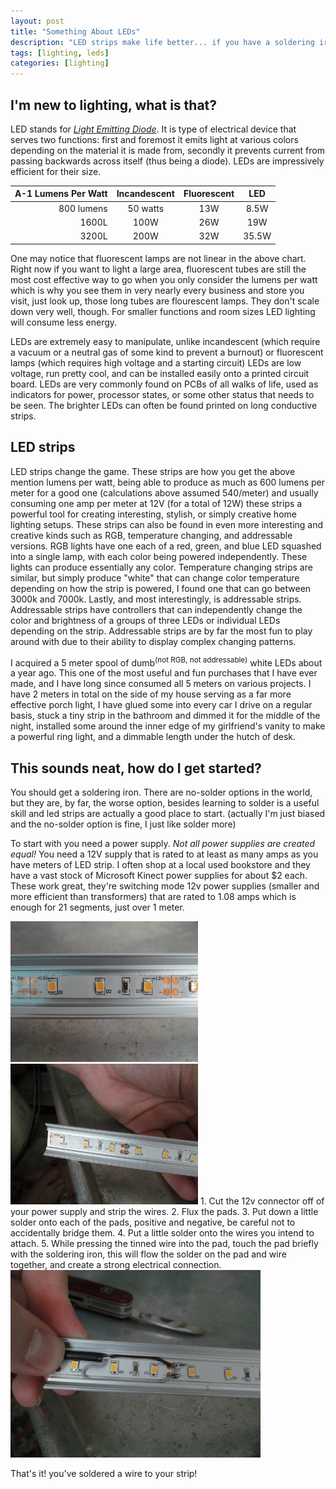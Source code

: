 ```yaml
---
layout: post
title: "Something About LEDs"
description: "LED strips make life better... if you have a soldering iron."
tags: [lighting, leds]
categories: [lighting]
---
```


## I'm new to lighting, what is that?

LED stands for [*Light Emitting Diode*](https://en.wikipedia.org/wiki/Light-emitting_diode). It is type of electrical device that serves two functions: first and foremost it emits light at various colors depending on the material it is made from, secondly it prevents current from passing backwards across itself (thus being a diode). LEDs are impressively efficient for their size.

| A-1 Lumens Per Watt | Incandescent | Fluorescent | LED   |
|--------------------:|:------------:|:-----------:|:-----:|
| 800 lumens          | 50 watts     | 13W         | 8.5W  |
| 1600L               | 100W         | 26W         | 19W   |
| 3200L               | 200W         | 32W         | 35.5W |

One may notice that fluorescent lamps are not linear in the above chart. Right now if you want to light a large area, fluorescent tubes are still the most cost effective way to go when you only consider the lumens per watt which is why you see them in very nearly every business and store you visit, just look up, those long tubes are flourescent lamps. They don't scale down very well, though. For smaller functions and room sizes LED lighting will consume less energy.

LEDs are extremely easy to manipulate, unlike incandescent (which require a vacuum or a neutral gas of some kind to prevent a burnout) or fluorescent lamps (which requires high voltage and a starting circuit) LEDs are low voltage, run pretty cool, and can be installed easily onto a printed circuit board. LEDs are very commonly found on PCBs of all walks of life, used as indicators for power, processor states, or some other status that needs to be seen. The brighter LEDs can often be found printed on long conductive strips.

## LED strips

LED strips change the game. These strips are how you get the above mention lumens per watt, being able to produce as much as 600 lumens per meter for a good one (calculations above assumed 540/meter) and usually consuming one amp per meter at 12V (for a total of 12W) these strips a powerful tool for creating interesting, stylish, or simply creative home lighting setups. These strips can also be found in even more interesting and creative kinds such as RGB, temperature changing, and addressable versions. RGB lights have one each of a red, green, and blue LED squashed into a single lamp, with each color being powered independently. These lights can produce essentially any color. Temperature changing strips are similar, but simply produce "white" that can change color temperature depending on how the strip is powered, I found one that can go between 3000k and 7000k. Lastly, and most interestingly, is addressable strips. Addressable strips have controllers that can independently change the color and brightness of a groups of three LEDs or individual LEDs depending on the strip. Addressable strips are by far the most fun to play around with due to their ability to display complex changing patterns.

I acquired a 5 meter spool of dumb<sup>(not RGB, not addressable)</sup> white LEDs about a year ago. This one of the most useful and fun purchases that I have ever made, and I have long since consumed all 5 meters on various projects. I have 2 meters in total on the side of my house serving as a far more effective porch light, I have glued some into every car I drive on a regular basis, stuck a tiny strip in the bathroom and dimmed it for the middle of the night, installed some around the inner edge of my girlfriend's vanity to make a powerful ring light, and a dimmable length under the hutch of desk.

## This sounds neat, how do I get started?

You should get a soldering iron. There are no-solder options in the world, but they are, by far, the worse option, besides learning to solder is a useful skill and led strips are actually a good place to start. (actually I'm just biased and the no-solder option is fine, I just like solder more)

To start with you need a power supply. *Not all power supplies are created equal!* You need a 12V supply that is rated to at least as many amps as you have meters of LED strip. I often shop at a local used bookstore and they have a vast stock of Microsoft Kinect power supplies for about $2 each. These work great, they're switching mode 12v power supplies (smaller and more efficient than transformers) that are rated to 1.08 amps which is enough for 21 segments, just over 1 meter.

<img src="images/leds/led-strip-closeup.jpg" width="300">
<img src="images/leds/tinned-strip.JPG" width="300">
1. Cut the 12v connector off of your power supply and strip the wires.
2. Flux the pads.
3. Put down a little solder onto each of the pads, positive and negative, be careful not to accidentally bridge them.
4. Put a little solder onto the wires you intend to attach.
5. While pressing the tinned wire into the pad, touch the pad briefly with the soldering iron, this will flow the solder on the pad and wire together, and create a strong electrical connection.

<img src="images/leds/soldered-strip.JPG" width="400">

That's it! you've soldered a wire to your strip!
